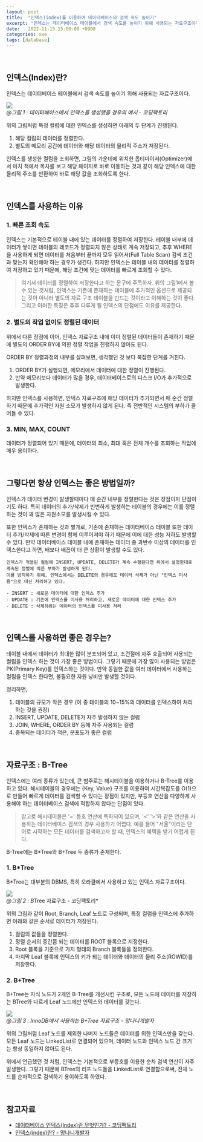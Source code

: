 ```yaml
---
layout: post
title:  "인덱스(index)를 이용하여 데이터베이스의 검색 속도 높이기" 
excerpt: "인덱스는 데이터베이스 테이블에서 검색 속도를 높이기 위해 사용되는 자료구조이다. 인덱스하고자 하는 데이터를 별도의 공간에 정렬해두고, 빠르게 해당 데이터의 물리적 주소에 접근하여 조회 성능을 높일 수 있다. 다만 테이블의 크기가 크거나 빈번한 데이터 변경이 발생하는 테이블에는 권장하지 않을 수도 있다. 기본적으로 PK에 많이 적용되며, B-Tree와 관련된 자료구조가 주로 사용된다."
date:   2022-11-15 15:00:00 +0900
categories: swe
tags: [database]
---
```


<br>

## 인덱스(Index)란?

인덱스는 데이터베이스 테이블에서 검색 속도를 높이기 위해 사용되는 자료구조이다. 

![](https://img1.daumcdn.net/thumb/R1280x0/?scode=mtistory2&fname=https%3A%2F%2Fk.kakaocdn.net%2Fdn%2FcQi8RP%2Fbtq8BkRrRfb%2Fa5C0jH5pfSA2KKz7C9fB7k%2Fimg.png)  
*@그림 1 : 데이터베이스에서 인덱스를 생성했을 경우의 예시 - 코딩팩토리*

위의 그림처럼 특정 컬럼에 대한 인덱스를 생성하면 아래의 두 단계가 진행된다.
1. 해당 컬럼의 데이터를 정렬한다.
2. 별도의 메모리 공간에 데이터와 해당 데이터의 물리적 주소가 저장된다.

인덱스를 생성한 컬럼을 조회하면, 그림의 가운데에 위치한 옵티마이저(Optimizer)에서 마치 책에서 목차를 보고 해당 페이지로 바로 이동하는 것과 같이 해당 인덱스에 대한 물리적 주소를 반환하여 바로 해당 값을 조회하도록 한다. 

<br>

## 인덱스를 사용하는 이유

### 1. 빠른 조회 속도

인덱스는 기본적으로 테이블 내에 있는 데이터를 정렬하여 저장한다. 테이블 내부에 데이터가 쌓이면 테이블의 레코드가 정렬되지 않은 상태로 계속 저장되고, 추후 WHERE을 사용하게 되면 데이터를 처음부터 끝까지 모두 읽어서(Full Table Scan) 검색 조건과 맞는지 확인해야 하는 경우가 생긴다. 하지만 인덱스는 테이블 내의 데이터를 정렬하여 저장하고 있기 때문에, 해당 조건에 맞는 데이터를 빠르게 조회할 수 있다.

> 여기서 데이터를 정렬하여 저장한다고 하는 문구에 주목하자. 위의 그림1에서 볼 수 있는 것처럼, 인덱스는 기존에 존재하는 테이블에 추가적인 옵션으로 제공되는 것이 아니라 별도의 자료 구조 테이블을 만드는 것이라고 이해하는 것이 좋다. 그리고 이러한 특징은 추후 다루게 될 인덱스의 단점에도 이유를 제공한다.

### 2. 별도의 작업 없이도 정렬된 데이터

위에서 다룬 장점에 이어, 인덱스 자료구조 내에 이미 정렬된 데이터들이 존재하기 때문에 별도의 ORDER BY에 의한 정렬 작업을 진행하지 않아도 된다. 

ORDER BY 정렬과정의 내부를 살펴보면, 생각했던 것 보다 복잡한 단계를 거친다.
1. ORDER BY가 실행되면, 메모리에서 데이터에 대한 정렬이 진행된다.
2. 만약 메모리보다 데이터가 많을 경우, 데이터베이스로의 디스크 I/O가 추가적으로 발생한다.

하지만 인덱스를 사용하면, 인덱스 자료구조에 해당 데이터가 추가되면서 매 순간 정렬하기 때문에 추가적인 자원 소모가 발생하지 않게 된다. 즉 전반적인 시스템의 부하가 줄어들 수 있다.

### 3. MIN, MAX, COUNT

데이터가 정렬되어 있기 때문에, 데이터의 최소, 최대 혹은 전체 개수를 조회하는 작업에 매우 용이하다. 

<br>

## 그렇다면 항상 인덱스는 좋은 방법일까?

인덱스가 데이터 변경이 발생할때마다 매 순간 내부를 정렬한다는 것은 장점이자 단점이기도 하다. 특히 데이터의 추가/삭제가 빈번하게 발생하는 테이블의 경우에는 이를 정렬하는 것이 꽤 많은 자원소모를 발생시킬 수 있다. 

또한 인덱스가 존재하는 것과 별개로, 기존에 존재하는 데이터베이스 테이블 또한 데이터 추가/삭제에 따른 변경이 함께 이루어져야 하기 때문에 이에 대한 성능 저하도 발생할 수 있다. 만약 데이터베이스 테이블 내에 존재하는 데이터 중 과반수 이상의 데이터를 인덱스한다고 하면, 배보다 배꼽이 더 큰 상황이 발생할 수도 있다.

```
인덱스가 적용된 컬럼에 INSERT, UPDATE, DELETE가 계속 수행된다면 위에서 설명한대로 계속된 정렬에 따른 부하가 발생하게 된다.
이를 방지하기 위해, 인덱스에서는 DELETE의 경우에도 데이터 삭제가 아닌 "인덱스 미사용"으로 대신 처리하고 있다.

- INSERT : 새로운 데이터에 대한 인덱스 추가
- UPDATE : 기존에 인덱스를 미사용 처리하고, 새로운 데이터에 대한 인덱스 추가
- DELETE : 삭제하려는 데이터의 인덱스를 미사용 처리
```

<br>

## 인덱스를 사용하면 좋은 경우는?

테이블 내에서 데이터가 최대한 많이 분포되어 있고, 조건절에 자주 호출되어 사용되는 컬럼을 인덱스 하는 것이 가장 좋은 방법이다. 그렇기 때문에 가장 많이 사용되는 방법은 PK(Primary Key)를 인덱스하는 것이다. 만약 동일한 값을 여러 데이터에서 사용하는 컬럼을 인덱스 한다면, 불필요한 자원 낭비만 발생할 것이다.

정리하면,
1. 테이블의 규모가 작은 경우 (이 중 테이블의 10~15%의 데이터를 인덱스하여 처리하는 것을 권장)
2. INSERT, UPDATE, DELETE가 자주 발생하지 않는 컬럼
3. JOIN, WHERE, ORDER BY 등에 자주 사용되는 컬럼
4. 중복되는 데이터가 적은, 분포도가 좋은 컬럼

<br>

## 자료구조 : B-Tree

인덱스에는 여러 종류가 있는데, 큰 범주로는 해시테이블을 이용하거나 B-Tree를 이용하고 있다. 해시테이블의 경우에는 {Key, Value} 구조를 이용하여 시간복잡도를 O(1)으로 만들어 빠르게 데이터를 검색할 수 있다는 장점이 있지만, 부등호 연산을 다양하게 사용해야 하는 데이터베이스 검색에 적합하지 않다는 단점이 있다.

> 참고로 해시테이블은 '=' 등호 연산에 특화되어 있으며, '<' '>'와 같은 연산을 사용하는 데이터베이스 검색의 경우 사용하기 어렵다. 예를 들어 "서울"이라는 단어로 시작하는 모든 데이터를 검색하고자 할 때, 인덱스의 혜택을 받기 어렵게 된다.

B-Tree에는 B*Tree와 B+Tree 두 종류가 존재한다.

### 1. B*Tree

B*Tree는 대부분의 DBMS, 특히 오라클에서 사용하고 있는 인덱스 자료구조이다. 

![](https://img1.daumcdn.net/thumb/R1280x0/?scode=mtistory2&fname=https%3A%2F%2Fk.kakaocdn.net%2Fdn%2FbdRpkm%2Fbtq8NcRX3gF%2FbCvX7rupbpi1UVMCjkoTAk%2Fimg.png)  
*@그림 2 : B*Tree 자료구조 - 코딩팩토리*

위의 그림과 같이 Root, Branch, Leaf 노드로 구성되며, 특정 컬럼을 인덱스에 추가하면 아래와 같은 순서로 데이터가 저장된다.
1. 컬럼의 값들을 정렬한다.
2. 정렬 순서의 중간쯤 되는 데이터를 ROOT 블록으로 지정한다.
3. Root 블록을 기준으로 가지 형태의 Branch 블록들을 정의한다.
4. 마지막 Leaf 블록에 인덱스의 키가 되는 데이터와 데이터의 물리 주소(ROWID)를 저장한다.

### 2. B+Tree

B+Tree는 자식 노드가 2개인 B-Tree를 개선시킨 구조로, 모든 노드에 데이터를 저장하는 BTree와 다르게 Leaf 노드에만 인덱스와 데이터를 갖는다.

![](https://img1.daumcdn.net/thumb/R1280x0/?scode=mtistory2&fname=https%3A%2F%2Fk.kakaocdn.net%2Fdn%2Fd78iJ0%2FbtqKRYbLdM9%2FnIvz1M4gffMl4YHS77JSfK%2Fimg.png)  
*@그림 3 : InnoDB에서 사용하는 B+Tree 자료구조 - 망나니개발자*

위의 그림처럼 Leaf 노드를 제외한 나머지 노드들은 데이터를 위한 인덱스만을 갖는다. 모든 Leaf 노드는 LinkedList로 연결되어 있으며, 데이터 노드와 인덱스 노드 간 크기는 항상 동일하지 않아도 된다. 

위에서 언급했던 것 처럼, 인덱스는 기본적으로 부등호를 이용한 순차 검색 연산이 자주 발생한다. 그렇기 때문에 BTree의 리프 노드들을 LinkedList로 연결함으로써, 전체 노드를 순차적으로 검색하기 용이하도록 하였다.

<br>

## 참고자료

- [데이터베이스 인덱스(Index)란 무엇인가? - 코딩팩토리](https://coding-factory.tistory.com/746)
- [인덱스(index)란? - 망나니개발자](https://mangkyu.tistory.com/96)